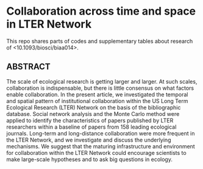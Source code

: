 
# Collaboration across time and space in LTER Network

This repo shares parts of codes and supplementary tables about research of <10.1093/biosci/biaa014>.

## ABSTRACT
The scale of ecological research is getting larger and larger. At such scales, collaboration is indispensable, but there is little consensus on what factors enable collaboration. In the present article, we investigated the temporal and spatial pattern of institutional collaboration within the US
Long Term Ecological Research (LTER) Network on the basis of the bibliographic database. Social network analysis and the Monte Carlo method
were applied to identify the characteristics of papers published by LTER researchers within a baseline of papers from 158 leading ecological
journals. Long-term and long-distance collaboration were more frequent in the LTER Network, and we investigate and discuss the underlying
mechanisms. We suggest that the maturing infrastructure and environment for collaboration within the LTER Network could encourage
scientists to make large-scale hypotheses and to ask big questions in ecology.
